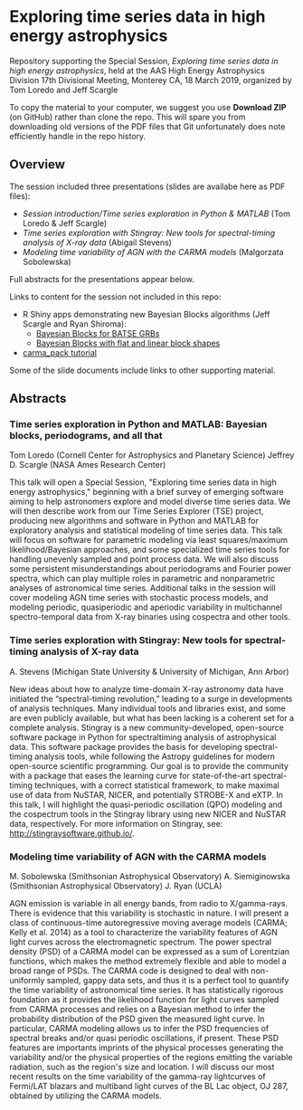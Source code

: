 # Exploring time series data in high energy astrophysics
Repository supporting the  Special Session, *Exploring time series data in high energy astrophysics*, held at the AAS High Energy Astrophysics Division 17th Divisional Meeting, Monterey CA, 18 March 2019, organized by Tom Loredo and Jeff Scargle

To copy the material to your computer, we suggest you use **Download ZIP** (on GitHub) rather than clone the repo. This will spare you from downloading old versions of the PDF files that Git unfortunately does note efficiently handle in the repo history.

## Overview

The session included three presentations (slides are availabe here as PDF files):

* *Session introduction/Time series exploration in Python & MATLAB* (Tom Loredo & Jeff Scargle)
* *Time series exploration with Stingray: New tools for spectral-timing analysis of X-ray data* (Abigail Stevens)
* *Modeling time variability of AGN with the CARMA models* (Malgorzata Sobolewska)

Full abstracts for the presentations appear below.

Links to content for the session not included in this repo:

* R Shiny apps demonstrating new Bayesian Blocks algorithms (Jeff Scargle and Ryan Shiroma):
  * [Bayesian Blocks for BATSE GRBs](https://rshiroma.shinyapps.io/bayesian_blocks/)
  * [Bayesian Blocks with flat and linear block shapes](https://rshiroma.shinyapps.io/bayesianblocks/)
* [carma_pack tutorial](https://github.com/malgosias/carma_tutorial)

Some of the slide documents include links to other supporting material.



## Abstracts

### Time series exploration in Python and MATLAB: Bayesian blocks, periodograms, and all that

Tom Loredo (Cornell Center for Astrophysics and Planetary Science)
Jeffrey D. Scargle (NASA Ames Research Center)

This talk will open a Special Session, "Exploring time series data in high energy astrophysics," beginning with a brief survey of emerging software aiming to help astronomers explore and model diverse time series data.  We will then describe work from our Time Series Explorer (TSE) project, producing new algorithms and software in Python and MATLAB for exploratory analysis and statistical modeling of time series data. This talk will focus on software for parametric modeling via least squares/maximum likelihood/Bayesian approaches, and some specialized time series tools for handling unevenly sampled and point process data. We will also discuss some persistent misunderstandings about periodograms and Fourier power spectra, which can play multiple roles in parametric and nonparametric analyses of astronomical time series. Additional talks in the session will cover modeling AGN time series with stochastic process models, and modeling periodic, quasiperiodic and aperiodic variability in multichannel spectro-temporal data from X-ray binaries using cospectra and other tools.



### Time series exploration with Stingray: New tools for spectral-timing analysis of X-ray data

A. Stevens (Michigan State University & University of Michigan, Ann Arbor)

New ideas about how to analyze time-domain X-ray astronomy data have initiated the “spectral-timing revolution,” leading to a surge in developments of analysis techniques. Many individual tools and libraries exist, and some are even publicly available, but what has been lacking is a coherent set for a complete analysis. Stingray is a new community-developed, open-source software package in Python for spectraltiming analysis of astrophysical data. This software package provides the basis for developing spectral-timing analysis tools, while following the Astropy guidelines for modern open-source scientific programming. Our goal is to provide the community with a package that eases the learning curve for state-of-the-art spectral-timing techniques, with a correct statistical framework, to make maximal use of data from NuSTAR, NICER, and potentially STROBE-X and eXTP. In this talk, I will highlight the quasi-periodic oscillation (QPO) modeling and the cospectrum tools in the Stingray library using new NICER and NuSTAR data, respectively. For more information on Stingray, see: http://stingraysoftware.github.io/.



### Modeling time variability of AGN with the CARMA models

M. Sobolewska (Smithsonian Astrophysical Observatory)
A. Siemiginowska (Smithsonian Astrophysical Observatory)
J. Ryan (UCLA)

AGN emission is variable in all energy bands, from radio to X/gamma-rays. There is evidence that this variability is stochastic in nature. I will present a class of continuous-time autoregressive moving average models (CARMA; Kelly et al. 2014) as a tool to characterize the variability features of AGN light curves across the electromagnetic spectrum. The power spectral density (PSD) of a CARMA model can be expressed as a sum of Lorentzian functions, which makes the method extremely flexible and able to model a broad range of PSDs. The CARMA code is designed to deal with non-uniformly sampled, gappy data sets, and thus it is a perfect tool to quantify the time variability of astronomical time series. It has statistically rigorous foundation as it provides the likelihood function for light curves sampled from CARMA processes and relies on a Bayesian method to infer the probability distribution of the PSD given the measured light curve. In particular, CARMA modeling allows us to infer the PSD frequencies of spectral breaks and/or quasi periodic oscillations, if present. These PSD features are importants imprints of the physical processes generating the variability and/or the physical properties of the regions emitting the variable radiation, such as the region's size and location. I will discuss our most recent results on the time variability of the gamma-ray lightcurves of Fermi/LAT blazars and multiband light curves of the BL Lac object, OJ 287, obtained by utilizing the CARMA models.
